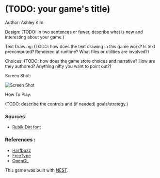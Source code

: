 # (TODO: your game's title)

Author: Ashley Kim

Design: (TODO: In two sentences or fewer, describe what is new and interesting about your game.)

Text Drawing: (TODO: how does the text drawing in this game work? Is text precomputed? Rendered at runtime? What files or utilities are involved?)

Choices: (TODO: how does the game store choices and narrative? How are they authored? Anything nifty you want to point out?)

Screen Shot:

![Screen Shot](screenshot.png)

How To Play:

(TODO: describe the controls and (if needed) goals/strategy.)

### Sources: ###
* [Rubik Dirt font](https://fonts.google.com/specimen/Rubik+Dirt/about?preview.text=ABCDEFGabcdefg&preview.text_type=custom)

### References : ###
* [Harfbuzz](https://github.com/harfbuzz/harfbuzz-tutorial/blob/master/hello-harfbuzz-freetype.c)
* [FreeType](https://freetype.org/freetype2/docs/tutorial/step1.html#section-6)
* [OpenGL](https://learnopengl.com/In-Practice/Text-Rendering)

This game was built with [NEST](NEST.md).


